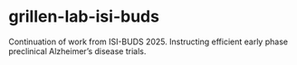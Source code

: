 # grillen-lab-isi-buds
Continuation of work from ISI-BUDS 2025. Instructing efficient early phase preclinical Alzheimer’s disease trials.
